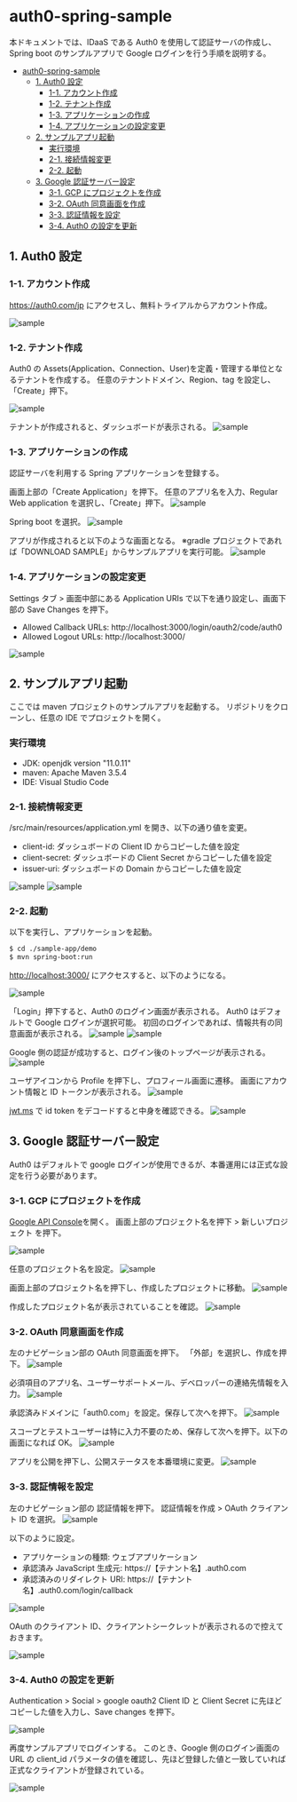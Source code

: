 # auth0-spring-sample

本ドキュメントでは、IDaaS である Auth0 を使用して認証サーバの作成し、Spring boot のサンプルアプリで Google ログインを行う手順を説明する。

- [auth0-spring-sample](#auth0-spring-sample)
  - [1. Auth0 設定](#1-auth0-設定)
    - [1-1. アカウント作成](#1-1-アカウント作成)
    - [1-2. テナント作成](#1-2-テナント作成)
    - [1-3. アプリケーションの作成](#1-3-アプリケーションの作成)
    - [1-4. アプリケーションの設定変更](#1-4-アプリケーションの設定変更)
  - [2. サンプルアプリ起動](#2-サンプルアプリ起動)
    - [実行環境](#実行環境)
    - [2-1. 接続情報変更](#2-1-接続情報変更)
    - [2-2. 起動](#2-2-起動)
  - [3. Google 認証サーバー設定](#3-google-認証サーバー設定)
    - [3-1. GCP にプロジェクトを作成](#3-1-gcp-にプロジェクトを作成)
    - [3-2. OAuth 同意画面を作成](#3-2-oauth-同意画面を作成)
    - [3-3. 認証情報を設定](#3-3-認証情報を設定)
    - [3-4. Auth0 の設定を更新](#3-4-auth0-の設定を更新)

## 1. Auth0 設定

### 1-1. アカウント作成

https://auth0.com/jp にアクセスし、無料トライアルからアカウント作成。

![sample](./img/ScreenShot%202021-06-27%2016.02.40.png "sample")

### 1-2. テナント作成

Auth0 の Assets(Application、Connection、User)を定義・管理する単位となるテナントを作成する。
任意のテナントドメイン、Region、tag を設定し、「Create」押下。

![sample](./img/ScreenShot%202021-06-27%2016.08.23.png "sample")

テナントが作成されると、ダッシュボードが表示される。
![sample](./img/ScreenShot%202021-06-27%2016.09.44.png "sample")

### 1-3. アプリケーションの作成

認証サーバを利用する Spring アプリケーションを登録する。

画面上部の「Create Application」を押下。
任意のアプリ名を入力、Regular Web application を選択し、「Create」押下。
![sample](./img/ScreenShot%202021-06-27%2016.12.09.png "sample")

Spring boot を選択。
![sample](./img/ScreenShot%202021-06-27%2016.14.02.png "sample")

アプリが作成されると以下のような画面となる。
※gradle プロジェクトであれば「DOWNLOAD SAMPLE」からサンプルアプリを実行可能。
![sample](./img/ScreenShot%202021-06-27%2016.16.22.png "sample")

### 1-4. アプリケーションの設定変更

Settings タブ > 画面中部にある Application URIs で以下を通り設定し、画面下部の Save Changes を押下。

- Allowed Callback URLs: http://localhost:3000/login/oauth2/code/auth0
- Allowed Logout URLs: http://localhost:3000/

![sample](./img/ScreenShot%202021-06-27%2017.08.17.png "sample")

## 2. サンプルアプリ起動

ここでは maven プロジェクトのサンプルアプリを起動する。
リポジトリをクローンし、任意の IDE でプロジェクトを開く。

### 実行環境

- JDK: openjdk version "11.0.11"
- maven: Apache Maven 3.5.4
- IDE: Visual Studio Code

### 2-1. 接続情報変更

/src/main/resources/application.yml を開き、以下の通り値を変更。

- client-id: ダッシュボードの Client ID からコピーした値を設定
- client-secret: ダッシュボードの Client Secret からコピーした値を設定
- issuer-uri: ダッシュボードの Domain からコピーした値を設定

![sample](./img/ScreenShot%202021-06-27%2016.44.33.png "sample")
![sample](./img/ScreenShot%202021-06-27%2016.49.19.png "sample")

### 2-2. 起動

以下を実行し、アプリケーションを起動。

```sh
$ cd ./sample-app/demo
$ mvn spring-boot:run
```

[http://localhost:3000/](http://localhost:3000/) にアクセスすると、以下のようになる。

![sample](./img/ScreenShot%202021-06-27%2016.52.31.png "sample")

「Login」押下すると、Auth0 のログイン画面が表示される。
Auth0 はデフォルトで Google ログインが選択可能。
初回のログインであれば、情報共有の同意画面が表示される。
![sample](./img/ScreenShot%202021-06-27%2016.52.53.png "sample")
![sample](./img/ScreenShot%202021-06-27%2018.20.09.png "sample")

Google 側の認証が成功すると、ログイン後のトップページが表示される。
![sample](./img/ScreenShot%202021-06-27%2016.53.44.png "sample")

ユーザアイコンから Profile を押下し、プロフィール画面に遷移。
画面にアカウント情報と ID トークンが表示される。
![sample](./img/ScreenShot%202021-06-27%2022.21.19.png "sample")

[jwt.ms](https://jwt.ms/) で id token をデコードすると中身を確認できる。
![sample](./img/ScreenShot%202021-06-27%2022.21.28.png "sample")

## 3. Google 認証サーバー設定

Auth0 はデフォルトで google ログインが使用できるが、本番運用には正式な設定を行う必要があります。

### 3-1. GCP にプロジェクトを作成

[Google API Console](https://console.cloud.google.com/)を開く。
画面上部のプロジェクト名を押下 > 新しいプロジェクト を押下。

![sample](./img/ScreenShot%202021-06-27%2017.34.33.png "sample")

任意のプロジェクト名を設定。
![sample](./img/ScreenShot%202021-06-27%2017.41.33.png "sample")

画面上部のプロジェクト名を押下し、作成したプロジェクトに移動。
![sample](./img/ScreenShot%202021-06-27%2017.42.01.png "sample")

作成したプロジェクト名が表示されていることを確認。
![sample](./img/ScreenShot%202021-06-27%2017.45.43.png "sample")

### 3-2. OAuth 同意画面を作成

左のナビゲーション部の OAuth 同意画面を押下。
「外部」を選択し、作成を押下。
![sample](./img/ScreenShot%202021-06-27%2017.48.52.png "sample")

必須項目のアプリ名、ユーザーサポートメール、デベロッパーの連絡先情報を入力。
![sample](./img/ScreenShot%202021-06-27%2017.49.58.png "sample")

承認済みドメインに「auth0.com」を設定。保存して次へを押下。
![sample](./img/ScreenShot%202021-06-27%2018.03.04.png "sample")

スコープとテストユーザーは特に入力不要のため、保存して次へを押下。以下の画面になれば OK。
![sample](./img/ScreenShot%202021-06-27%2017.57.16.png "sample")

アプリを公開を押下し、公開ステータスを本番環境に変更。
![sample](./img/ScreenShot%202021-06-27%2018.30.24.png "sample")

### 3-3. 認証情報を設定

左のナビゲーション部の 認証情報を押下。
認証情報を作成 > OAuth クライアント ID を選択。
![sample](./img/ScreenShot%202021-06-27%2017.59.36.png "sample")

以下のように設定。

- アプリケーションの種類: ウェブアプリケーション
- 承認済み JavaScript 生成元: https://【テナント名】.auth0.com
- 承認済みのリダイレクト URI: https://【テナント名】.auth0.com/login/callback

![sample](./img/ScreenShot%202021-06-27%2018.08.24.png "sample")

OAuth のクライアント ID、クライアントシークレットが表示されるので控えておきます。

![sample](./img/ScreenShot%202021-06-27%2018.08.52.png "sample")

### 3-4. Auth0 の設定を更新

Authentication > Social > google oauth2
Client ID と Client Secret に先ほどコピーした値を入力し、Save changes を押下。

![sample](./img/ScreenShot%202021-06-27%2018.15.33.png "sample")

再度サンプルアプリでログインする。
このとき、Google 側のログイン画面の URL の client_id パラメータの値を確認し、先ほど登録した値と一致していれば正式なクライアントが登録されている。

![sample](./img/ScreenShot%202021-06-27%2018.34.33.png "sample")

